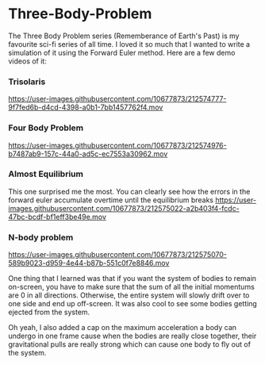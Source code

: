 # Three-Body-Problem

The Three Body Problem series (Rememberance of Earth's Past) is my favourite sci-fi series of all time. I loved it so much that I wanted to write a simulation of it using the Forward Euler method. Here are a few demo videos of it:

### Trisolaris
https://user-images.githubusercontent.com/10677873/212574777-9f7fed6b-d4cd-4398-a0b1-7bb1457762f4.mov


### Four Body Problem
https://user-images.githubusercontent.com/10677873/212574976-b7487ab9-157c-44a0-ad5c-ec7553a30962.mov


### Almost Equilibrium
This one surprised me the most. You can clearly see how the errors in the forward euler accumulate overtime until the equilibrium breaks
https://user-images.githubusercontent.com/10677873/212575022-a2b403f4-fcdc-47bc-bcdf-bf1eff3be49e.mov

### N-body problem
https://user-images.githubusercontent.com/10677873/212575070-589b9023-d959-4e44-b87b-551c0f7e8846.mov


One thing that I learned was that if you want the system of bodies to remain on-screen, you have to make sure that the sum of all the initial momentums are 0 in all directions. Otherwise, the entire system will slowly drift over to one side and end up off-screen. It was also cool to see some bodies getting ejected from the system.

Oh yeah, I also added a cap on the maximum acceleration a body can undergo in one frame cause when the bodies are really close together, their gravitational pulls are really strong which can cause one body to fly out of the system.
